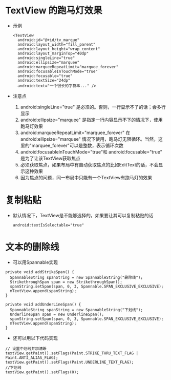 # TextView 的跑马灯效果

- 示例

  ```
  <TextView
    android:id="@+id/tv_marque"
    android:layout_width="fill_parent"
    android:layout_height="wrap_content"
    android:layout_marginTop="40dp"
    android:singleLine="true"
    android:ellipsize="marquee"
    android:marqueeRepeatLimit="marquee_forever"
    android:focusableInTouchMode="true"
    android:focusable="true"
    android:textSize="24dp"
    android:text="一个很长的字符串..." />
  ```

- 注意点

  1. android:singleLine="true" 是必须的。否则，一行显示不了的话；会多行显示
  2. android:ellipsize="marquee" 是指定一行内容显示不下的情况下，使用跑马灯效果
  3. android:marqueeRepeatLimit="marquee_forever" 在 android:ellipsize="marquee" 情况下使用，跑马灯无限循环。当然，这里的"marquee_forever"可以是整数，表示循环次数
  4. android:focusableInTouchMode="true"和 android:focusable="true" 是为了让该TextView获取焦点
  5. 必须获取焦点，如果布局中有自动获取焦点的比如EditText的话，不会显示这种效果
  6. 因为焦点的问题，同一布局中只能有一个TextView有跑马灯的效果

# 复制粘贴

- 默认情况下，TextView是不能够选择的，如果要让其可以复制粘贴的话

  ```
  android:textIsSelectable="true"
  ```

# 文本的删除线

- 可以用Spannable实现

```
private void addStrikeSpan() {  
  SpannableString spanString = new SpannableString("删除线");  
  StrikethroughSpan span = new StrikethroughSpan();  
  spanString.setSpan(span, 0, 3, Spannable.SPAN_EXCLUSIVE_EXCLUSIVE);  
  mTextView.append(spanString);  
}

private void addUnderLineSpan() {  
  SpannableString spanString = new SpannableString("下划线");  
  UnderlineSpan span = new UnderlineSpan();  
  spanString.setSpan(span, 0, 3, Spannable.SPAN_EXCLUSIVE_EXCLUSIVE);  
  mTextView.append(spanString);  
}
```

- 还可以用以下代码实现

```
// 设置中划线并加清晰
textView.getPaint().setFlags(Paint.STRIKE_THRU_TEXT_FLAG | Paint.ANTI_ALIAS_FLAG);
textView.getPaint().setFlags(Paint.UNDERLINE_TEXT_FLAG);
//下划线
textView.getPaint().setFlags(0);
```
